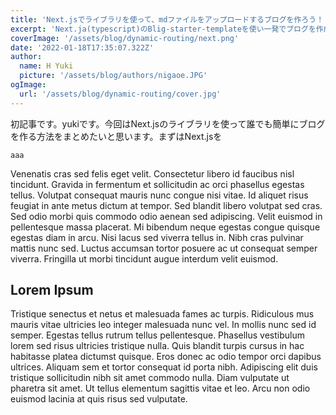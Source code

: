 ```yaml
---
title: 'Next.jsでライブラリを使って、mdファイルをアップロードするブログを作ろう！'
excerpt: 'Next.ja(typescript)のBlig-starter-templateを使い一発でブログを作成する方法を紹介します'
coverImage: '/assets/blog/dynamic-routing/next.png'
date: '2022-01-18T17:35:07.322Z'
author:
  name: H Yuki
  picture: '/assets/blog/authors/nigaoe.JPG'
ogImage:
  url: '/assets/blog/dynamic-routing/cover.jpg'
---
```


初記事です。yukiです。今回はNext.jsのライブラリを使って誰でも簡単にブログを作る方法をまとめたいと思います。まずはNext.jsを
```
aaa
```

Venenatis cras sed felis eget velit. Consectetur libero id faucibus nisl tincidunt. Gravida in fermentum et sollicitudin ac orci phasellus egestas tellus. Volutpat consequat mauris nunc congue nisi vitae. Id aliquet risus feugiat in ante metus dictum at tempor. Sed blandit libero volutpat sed cras. Sed odio morbi quis commodo odio aenean sed adipiscing. Velit euismod in pellentesque massa placerat. Mi bibendum neque egestas congue quisque egestas diam in arcu. Nisi lacus sed viverra tellus in. Nibh cras pulvinar mattis nunc sed. Luctus accumsan tortor posuere ac ut consequat semper viverra. Fringilla ut morbi tincidunt augue interdum velit euismod.

## Lorem Ipsum

Tristique senectus et netus et malesuada fames ac turpis. Ridiculous mus mauris vitae ultricies leo integer malesuada nunc vel. In mollis nunc sed id semper. Egestas tellus rutrum tellus pellentesque. Phasellus vestibulum lorem sed risus ultricies tristique nulla. Quis blandit turpis cursus in hac habitasse platea dictumst quisque. Eros donec ac odio tempor orci dapibus ultrices. Aliquam sem et tortor consequat id porta nibh. Adipiscing elit duis tristique sollicitudin nibh sit amet commodo nulla. Diam vulputate ut pharetra sit amet. Ut tellus elementum sagittis vitae et leo. Arcu non odio euismod lacinia at quis risus sed vulputate.
